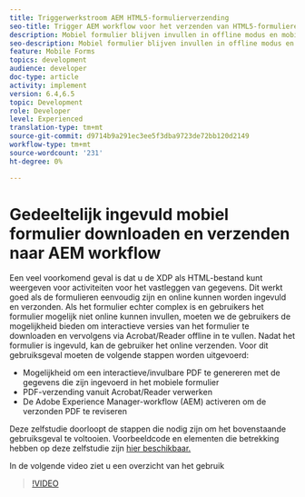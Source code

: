 ```yaml
---
title: Triggerwerkstroom AEM HTML5-formulierverzending
seo-title: Trigger AEM workflow voor het verzenden van HTML5-formulieren
description: Mobiel formulier blijven invullen in offline modus en mobiel formulier verzenden om AEM workflow te activeren
seo-description: Mobiel formulier blijven invullen in offline modus en mobiel formulier verzenden om AEM workflow te activeren
feature: Mobile Forms
topics: development
audience: developer
doc-type: article
activity: implement
version: 6.4,6.5
topic: Development
role: Developer
level: Experienced
translation-type: tm+mt
source-git-commit: d9714b9a291ec3ee5f3dba9723de72bb120d2149
workflow-type: tm+mt
source-wordcount: '231'
ht-degree: 0%

---
```



# Gedeeltelijk ingevuld mobiel formulier downloaden en verzenden naar AEM workflow

Een veel voorkomend geval is dat u de XDP als HTML-bestand kunt weergeven voor activiteiten voor het vastleggen van gegevens. Dit werkt goed als de formulieren eenvoudig zijn en online kunnen worden ingevuld en verzonden. Als het formulier echter complex is en gebruikers het formulier mogelijk niet online kunnen invullen, moeten we de gebruikers de mogelijkheid bieden om interactieve versies van het formulier te downloaden en vervolgens via Acrobat/Reader offline in te vullen. Nadat het formulier is ingevuld, kan de gebruiker het online verzenden.
Voor dit gebruiksgeval moeten de volgende stappen worden uitgevoerd:

* Mogelijkheid om een interactieve/invulbare PDF te genereren met de gegevens die zijn ingevoerd in het mobiele formulier
* PDF-verzending vanuit Acrobat/Reader verwerken
* De Adobe Experience Manager-workflow (AEM) activeren om de verzonden PDF te reviseren

Deze zelfstudie doorloopt de stappen die nodig zijn om het bovenstaande gebruiksgeval te voltooien. Voorbeeldcode en elementen die betrekking hebben op deze zelfstudie zijn [hier beschikbaar.](part-four.md)

In de volgende video ziet u een overzicht van het gebruik

>[!VIDEO](https://video.tv.adobe.com/v/29677?quality=9&learn=on)

